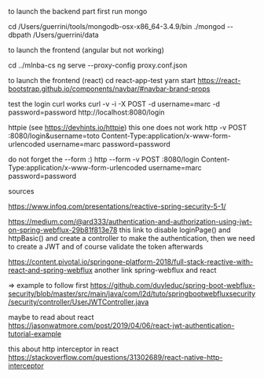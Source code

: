 to launch the backend part first run mongo

cd /Users/guerrini/tools/mongodb-osx-x86_64-3.4.9/bin
./mongod --dbpath /Users/guerrini/data


to launch the frontend (angular but not working)

cd ../mlnba-cs
ng serve --proxy-config proxy.conf.json

to launch the frontend (react)
cd react-app-test
yarn start
https://react-bootstrap.github.io/components/navbar/#navbar-brand-props

test the login
curl works
curl -v -i -X POST -d username=marc -d password=password http://localhost:8080/login

httpie (see https://devhints.io/httpie)
this one does not work
http -v POST :8080/login&username=toto Content-Type:application/x-www-form-urlencoded username=marc password=password

do not forget the --form :)
http --form -v POST :8080/login Content-Type:application/x-www-form-urlencoded username=marc password=password

sources

https://www.infoq.com/presentations/reactive-spring-security-5-1/

https://medium.com/@ard333/authentication-and-authorization-using-jwt-on-spring-webflux-29b81f813e78
this link to disable loginPage() and httpBasic() and create a controller to make the 
authentication, then we need to create a JWT and of course validate the token afterwards

https://content.pivotal.io/springone-platform-2018/full-stack-reactive-with-react-and-spring-webflux
another link spring-webflux and react

=> example to follow first 
https://github.com/duyleduc/spring-boot-webflux-security/blob/master/src/main/java/com/l2d/tuto/springbootwebfluxsecurity/security/controller/UserJWTController.java

maybe to read about react https://jasonwatmore.com/post/2019/04/06/react-jwt-authentication-tutorial-example

this about http interceptor in react
https://stackoverflow.com/questions/31302689/react-native-http-interceptor
